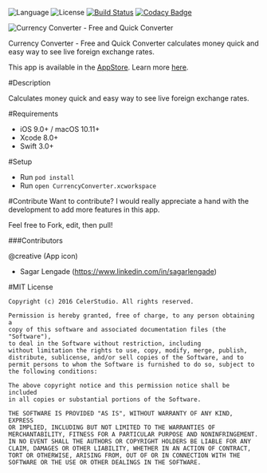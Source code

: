 ![Language](https://img.shields.io/badge/language-Swift%203.0-orange.svg)
![License](https://img.shields.io/github/license/JakeLin/SwiftWeather.svg?style=flat)
[![Build Status](https://travis-ci.org/tirupati17/currency-converter-swift3.0-viper.svg?branch=master)](https://travis-ci.org/tirupati17/currency-converter-swift3.0-viper)
[![Codacy Badge](https://api.codacy.com/project/badge/Grade/3602b30b128d40bab1800d9adf5e7554)](https://www.codacy.com/project/tirupati17/currency-converter-swift3.0-viper/dashboard?utm_source=github.com&amp;utm_medium=referral&amp;utm_content=tirupati17/currency-converter-swift3.0-viper&amp;utm_campaign=Badge_Grade_Dashboard)

![Currency Converter - Free and Quick Converter](https://raw.githubusercontent.com/tirupati17/currency-converter-swift3.0-viper/master/CurrencyConverter/Resources/iphone_5s.png)

Currency Converter - Free and Quick Converter calculates money quick and easy way to see live foreign exchange rates.

This app is available in the [AppStore](https://itunes.apple.com/us/app/currency-converter-free-quick/id1163490933?ls=1&mt=8). Learn more [here](http://www.celerstudio.com).

#Description

Calculates money quick and easy way to see live foreign exchange rates.

#Requirements

* iOS 9.0+ / macOS 10.11+
* Xcode 8.0+
* Swift 3.0+

#Setup
* Run ```pod install```
* Run ```open CurrencyConverter.xcworkspace```

#Contribute
Want to contribute? I would really appreciate a hand with the development to add more features in this app.

Feel free to Fork, edit, then pull!

###Contributors

@creative (App icon)
- Sagar Lengade (https://www.linkedin.com/in/sagarlengade)

#MIT License

	Copyright (c) 2016 CelerStudio. All rights reserved.

	Permission is hereby granted, free of charge, to any person obtaining a
	copy of this software and associated documentation files (the "Software"),
	to deal in the Software without restriction, including
	without limitation the rights to use, copy, modify, merge, publish,
	distribute, sublicense, and/or sell copies of the Software, and to
	permit persons to whom the Software is furnished to do so, subject to
	the following conditions:

	The above copyright notice and this permission notice shall be included
	in all copies or substantial portions of the Software.

	THE SOFTWARE IS PROVIDED "AS IS", WITHOUT WARRANTY OF ANY KIND, EXPRESS
	OR IMPLIED, INCLUDING BUT NOT LIMITED TO THE WARRANTIES OF
	MERCHANTABILITY, FITNESS FOR A PARTICULAR PURPOSE AND NONINFRINGEMENT.
	IN NO EVENT SHALL THE AUTHORS OR COPYRIGHT HOLDERS BE LIABLE FOR ANY
	CLAIM, DAMAGES OR OTHER LIABILITY, WHETHER IN AN ACTION OF CONTRACT,
	TORT OR OTHERWISE, ARISING FROM, OUT OF OR IN CONNECTION WITH THE
	SOFTWARE OR THE USE OR OTHER DEALINGS IN THE SOFTWARE.
	
